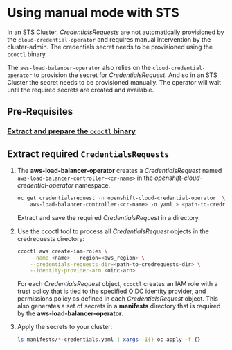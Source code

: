 # Using manual mode with STS

In an STS Cluster, *CredentialsRequests* are not automatically provisioned by
the `cloud-credential-operator` and requires manual intervention by the
cluster-admin. The credentials secret needs to be provisioned using the `ccoctl` binary.

The `aws-load-balancer-operator` also relies on the `cloud-credential-operator`
to provision the secret for *CredentialsRequest*. And so in an STS Cluster the
secret needs to be provisioned manually. The operator will wait until the required
secrets are created and available.

## Pre-Requisites

### [Extract and prepare the `ccoctl` binary](https://docs.openshift.com/container-platform/4.10/authentication/managing_cloud_provider_credentials/cco-mode-sts.html#cco-ccoctl-configuring_cco-mode-sts)

## Extract required `CredentialsRequests`

1. The **aws-load-balancer-operator** creates a *CredentialsRequest* named
`aws-load-balancer-controller-<cr-name>` in the *openshift-cloud-credential-operator* namespace.

    ```bash
    oc get credentialsrequest -n openshift-cloud-credential-operator  \
        aws-load-balancer-controller-<cr-name> -o yaml > <path-to-credrequests-dir>/cr.yaml
    ```

    Extract and save the required *CredentialsRequest* in a directory.

2. Use the ccoctl tool to process all *CredentialsRequest* objects in the credrequests
directory:

    ```bash
    ccoctl aws create-iam-roles \
        --name <name> --region=<aws_region> \
        --credentials-requests-dir=<path-to-credrequests-dir> \
        --identity-provider-arn <oidc-arn>
    ```

    For each *CredentialsRequest* object, `ccoctl` creates an IAM role with a trust
    policy that is tied to the specified OIDC identity provider, and permissions
    policy as defined in each *CredentialsRequest* object. This also generates a set
    of secrets in a **manifests** directory that is required
    by the **aws-load-balancer-operator**.

3. Apply the secrets to your cluster:

    ```bash
    ls manifests/*-credentials.yaml | xargs -I{} oc apply -f {}
    ```
